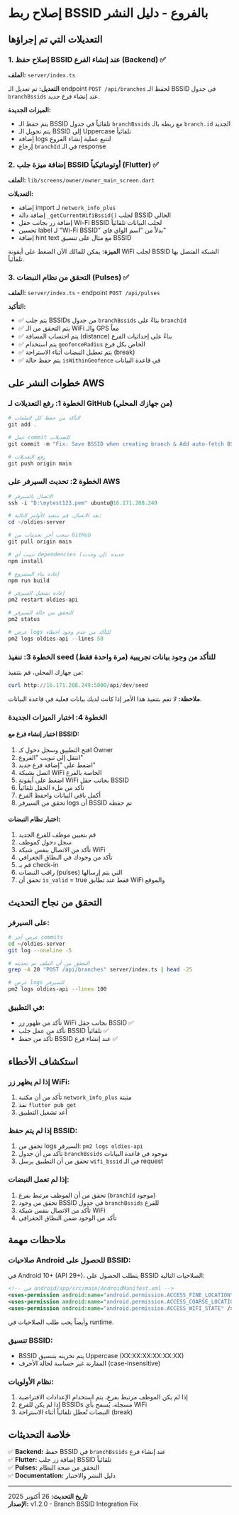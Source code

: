 # إصلاح ربط BSSID بالفروع - دليل النشر

## التعديلات التي تم إجراؤها

### 1. إصلاح حفظ BSSID عند إنشاء الفرع (Backend) ✅

**الملف:** `server/index.ts`

**التعديل:** تم تعديل الـ endpoint `POST /api/branches` لحفظ الـ BSSID في جدول `branchBssids` عند إنشاء فرع جديد.

**الميزات الجديدة:**
- يتم حفظ الـ BSSID تلقائياً في جدول `branchBssids` مع ربطه بالـ `branch.id` الجديد
- يتم تحويل الـ BSSID إلى Uppercase تلقائياً
- إضافة logs لتتبع عملية إنشاء الفروع
- إرجاع `branchId` في الـ response

### 2. إضافة ميزة جلب BSSID أوتوماتيكياً (Flutter) ✅

**الملف:** `lib/screens/owner/owner_main_screen.dart`

**التعديلات:**
- إضافة import لـ `network_info_plus` 
- إضافة دالة `_getCurrentWifiBssid()` لجلب BSSID الحالي
- إضافة زر بجانب حقل Wi-Fi BSSID لجلب البيانات تلقائياً
- تحسين label لـ "Wi-Fi BSSID" بدلاً من "اسم الواي فاي"
- إضافة hint text مع مثال على تنسيق BSSID

**الميزة:** يمكن للمالك الآن الضغط على أيقونة WiFi لجلب BSSID الشبكة المتصل بها تلقائياً.

### 3. التحقق من نظام النبضات (Pulses) ✅

**الملف:** `server/index.ts` - endpoint `POST /api/pulses`

**التأكيد:**
- ✅ يتم جلب BSSIDs من جدول `branchBssids` بناءً على `branchId` 
- ✅ يتم التحقق من الـ WiFi والـ GPS معاً
- ✅ يتم احتساب المسافة (distance) بناءً على إحداثيات الفرع
- ✅ يتم استخدام `geofenceRadius` الخاص بكل فرع
- ✅ يتم تعطيل النبضات أثناء الاستراحة (break)
- ✅ يتم حفظ حالة `isWithinGeofence` في قاعدة البيانات

## خطوات النشر على AWS

### الخطوة 1: رفع التعديلات لـ GitHub (من جهازك المحلي)

```powershell
# التأكد من حفظ كل الملفات
git add .

# عمل commit للتعديلات
git commit -m "Fix: Save BSSID when creating branch & Add auto-fetch BSSID feature"

# رفع التعديلات
git push origin main
```

### الخطوة 2: تحديث السيرفر على AWS

```powershell
# الاتصال بالسيرفر
ssh -i "D:\mytest123.pem" ubuntu@16.171.208.249

# بعد الاتصال، قم بتنفيذ الأوامر التالية:
cd ~/oldies-server

# سحب آخر تحديثات من GitHub
git pull origin main

# تثبيت أي dependencies جديدة (إن وجدت)
npm install

# إعادة بناء المشروع
npm run build

# إعادة تشغيل السيرفر
pm2 restart oldies-api

# التحقق من حالة السيرفر
pm2 status

# عرض logs للتأكد من عدم وجود أخطاء
pm2 logs oldies-api --lines 50
```

### الخطوة 3: تنفيذ seed للتأكد من وجود بيانات تجريبية (مرة واحدة فقط)

من جهازك المحلي، قم بتنفيذ:

```powershell
curl http://16.171.208.249:5000/api/dev/seed
```

**ملاحظة:** لا تقم بتنفيذ هذا الأمر إذا كانت لديك بيانات فعلية في قاعدة البيانات.

### الخطوة 4: اختبار الميزات الجديدة

#### اختبار إنشاء فرع مع BSSID:

1. افتح التطبيق وسجل دخول كـ Owner
2. انتقل إلى تبويب "الفروع"
3. اضغط على "إضافة فرع جديد"
4. اتصل بشبكة WiFi الخاصة بالفرع
5. اضغط على أيقونة WiFi بجانب حقل BSSID
6. تأكد من ملء الحقل تلقائياً
7. أكمل باقي البيانات واحفظ الفرع
8. تحقق من السيرفر logs أن BSSID تم حفظه

#### اختبار نظام النبضات:

1. قم بتعيين موظف للفرع الجديد
2. سجل دخول كموظف
3. تأكد من الاتصال بنفس شبكة WiFi
4. تأكد من وجودك في النطاق الجغرافي
5. قم بـ check-in
6. راقب النبضات (pulses) التي يتم إرسالها
7. تحقق أن `is_valid` = true فقط عند تطابق WiFi والموقع

## التحقق من نجاح التحديث

### على السيرفر:

```bash
# عرض آخر commits
cd ~/oldies-server
git log --oneline -5

# التحقق من أن الملف تم تحديثه
grep -A 20 "POST /api/branches" server/index.ts | head -25

# عرض logs للسيرفر
pm2 logs oldies-api --lines 100
```

### في التطبيق:

- تأكد من ظهور زر WiFi بجانب حقل BSSID ✅
- تأكد من عمل جلب BSSID تلقائياً ✅
- تأكد من حفظ BSSID عند إنشاء فرع ✅

## استكشاف الأخطاء

### إذا لم يظهر زر WiFi:

1. تأكد من أن مكتبة `network_info_plus` مثبتة
2. نفذ `flutter pub get`
3. أعد تشغيل التطبيق

### إذا لم يتم حفظ BSSID:

1. تحقق من logs السيرفر: `pm2 logs oldies-api`
2. تأكد من أن جدول `branchBssids` موجود في قاعدة البيانات
3. تحقق من أن التطبيق يرسل `wifi_bssid` في الـ request

### إذا لم تعمل النبضات:

1. تحقق من أن الموظف مرتبط بفرع (`branchId` موجود)
2. تحقق من وجود BSSID في جدول `branchBssids` للفرع
3. تأكد من الاتصال بنفس شبكة WiFi
4. تأكد من الوجود ضمن النطاق الجغرافي

## ملاحظات مهمة

### صلاحيات Android للحصول على BSSID:

في Android 10+ (API 29+)، يتطلب الحصول على BSSID الصلاحيات التالية:

```xml
<!-- في android/app/src/main/AndroidManifest.xml -->
<uses-permission android:name="android.permission.ACCESS_FINE_LOCATION" />
<uses-permission android:name="android.permission.ACCESS_COARSE_LOCATION" />
<uses-permission android:name="android.permission.ACCESS_WIFI_STATE" />
```

وأيضاً يجب طلب الصلاحيات في runtime.

### تنسيق BSSID:

- BSSID يتم تخزينه بتنسيق Uppercase (XX:XX:XX:XX:XX:XX)
- المقارنة غير حساسة لحالة الأحرف (case-insensitive)

### نظام الأولويات:

1. إذا لم يكن الموظف مرتبط بفرع، يتم استخدام الإعدادات الافتراضية
2. إذا لم يكن للفرع BSSIDs مسجلة، يُسمح بأي WiFi
3. النبضات تُعطل تلقائياً أثناء الاستراحة (break)

## خلاصة التحديثات

✅ **Backend:** حفظ BSSID في `branchBssids` عند إنشاء فرع  
✅ **Flutter:** إضافة زر جلب BSSID تلقائياً  
✅ **Pulses:** التحقق من صحة النظام  
✅ **Documentation:** دليل النشر والاختبار

---

**تاريخ التحديث:** 26 أكتوبر 2025  
**الإصدار:** v1.2.0 - Branch BSSID Integration Fix
